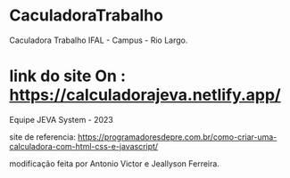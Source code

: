 # CaculadoraTrabalho
 Caculadora Trabalho IFAL - Campus - Rio Largo.

# link do site On : https://calculadorajeva.netlify.app/





Equipe JEVA System - 2023



site de referencia: https://programadoresdepre.com.br/como-criar-uma-calculadora-com-html-css-e-javascript/ 

modificação feita por Antonio Victor e Jeallyson Ferreira.
